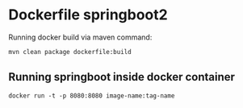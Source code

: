 # Dockerfile springboot2

Running docker build via maven command:

```bash
mvn clean package dockerfile:build
```

## Running springboot inside docker container

```docker
docker run -t -p 8080:8080 image-name:tag-name
```
